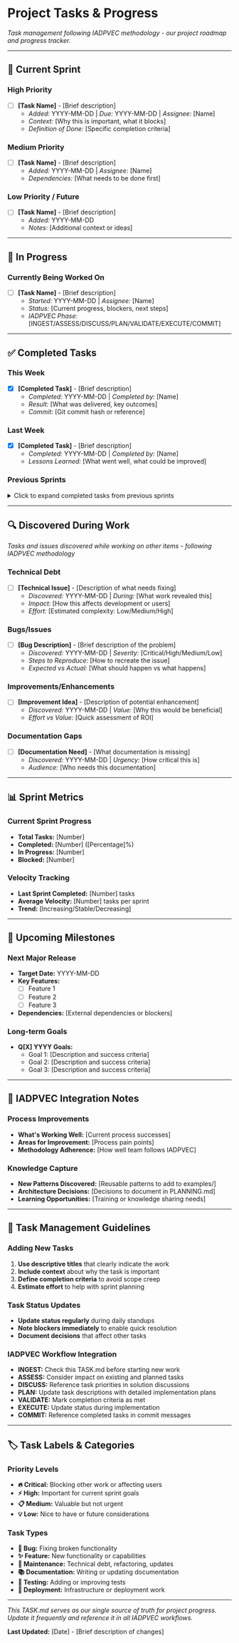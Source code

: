 # Project Tasks & Progress

*Task management following IADPVEC methodology - our project roadmap and progress tracker.*

---

## 🎯 Current Sprint

### High Priority
- [ ] **[Task Name]** - [Brief description] 
  - *Added:* YYYY-MM-DD | *Due:* YYYY-MM-DD | *Assignee:* [Name]
  - *Context:* [Why this is important, what it blocks]
  - *Definition of Done:* [Specific completion criteria]

### Medium Priority  
- [ ] **[Task Name]** - [Brief description]
  - *Added:* YYYY-MM-DD | *Assignee:* [Name]
  - *Dependencies:* [What needs to be done first]

### Low Priority / Future
- [ ] **[Task Name]** - [Brief description]
  - *Added:* YYYY-MM-DD
  - *Notes:* [Additional context or ideas]

---

## 🚧 In Progress

### Currently Being Worked On
- [ ] **[Task Name]** - [Brief description]
  - *Started:* YYYY-MM-DD | *Assignee:* [Name]
  - *Status:* [Current progress, blockers, next steps]
  - *IADPVEC Phase:* [INGEST/ASSESS/DISCUSS/PLAN/VALIDATE/EXECUTE/COMMIT]

---

## ✅ Completed Tasks

### This Week
- [x] **[Completed Task]** - [Brief description]
  - *Completed:* YYYY-MM-DD | *Completed by:* [Name]
  - *Result:* [What was delivered, key outcomes]
  - *Commit:* [Git commit hash or reference]

### Last Week  
- [x] **[Completed Task]** - [Brief description]
  - *Completed:* YYYY-MM-DD | *Completed by:* [Name]
  - *Lessons Learned:* [What went well, what could be improved]

### Previous Sprints
<details>
<summary>Click to expand completed tasks from previous sprints</summary>

- [x] **Task 1** (YYYY-MM-DD) - Description
- [x] **Task 2** (YYYY-MM-DD) - Description
- [x] **Task 3** (YYYY-MM-DD) - Description

</details>

---

## 🔍 Discovered During Work

*Tasks and issues discovered while working on other items - following IADPVEC methodology*

### Technical Debt
- [ ] **[Technical Issue]** - [Description of what needs fixing]
  - *Discovered:* YYYY-MM-DD | *During:* [What work revealed this]
  - *Impact:* [How this affects development or users]
  - *Effort:* [Estimated complexity: Low/Medium/High]

### Bugs/Issues
- [ ] **[Bug Description]** - [Brief description of the problem]
  - *Discovered:* YYYY-MM-DD | *Severity:* [Critical/High/Medium/Low]
  - *Steps to Reproduce:* [How to recreate the issue]
  - *Expected vs Actual:* [What should happen vs what happens]

### Improvements/Enhancements
- [ ] **[Improvement Idea]** - [Description of potential enhancement]
  - *Discovered:* YYYY-MM-DD | *Value:* [Why this would be beneficial]
  - *Effort vs Value:* [Quick assessment of ROI]

### Documentation Gaps
- [ ] **[Documentation Need]** - [What documentation is missing]
  - *Discovered:* YYYY-MM-DD | *Urgency:* [How critical this is]
  - *Audience:* [Who needs this documentation]

---

## 📊 Sprint Metrics

### Current Sprint Progress
- **Total Tasks:** [Number]
- **Completed:** [Number] ([Percentage]%)
- **In Progress:** [Number]
- **Blocked:** [Number]

### Velocity Tracking
- **Last Sprint Completed:** [Number] tasks
- **Average Velocity:** [Number] tasks per sprint
- **Trend:** [Increasing/Stable/Decreasing]

---

## 🚀 Upcoming Milestones

### Next Major Release
- **Target Date:** YYYY-MM-DD
- **Key Features:**
  - [ ] Feature 1
  - [ ] Feature 2
  - [ ] Feature 3
- **Dependencies:** [External dependencies or blockers]

### Long-term Goals
- **Q[X] YYYY Goals:**
  - Goal 1: [Description and success criteria]
  - Goal 2: [Description and success criteria]
  - Goal 3: [Description and success criteria]

---

## 🔄 IADPVEC Integration Notes

### Process Improvements
- **What's Working Well:** [Current process successes]
- **Areas for Improvement:** [Process pain points]
- **Methodology Adherence:** [How well team follows IADPVEC]

### Knowledge Capture
- **New Patterns Discovered:** [Reusable patterns to add to examples/]
- **Architecture Decisions:** [Decisions to document in PLANNING.md]
- **Learning Opportunities:** [Training or knowledge sharing needs]

---

## 📝 Task Management Guidelines

### Adding New Tasks
1. **Use descriptive titles** that clearly indicate the work
2. **Include context** about why the task is important
3. **Define completion criteria** to avoid scope creep
4. **Estimate effort** to help with sprint planning

### Task Status Updates
- **Update status regularly** during daily standups
- **Note blockers immediately** to enable quick resolution
- **Document decisions** that affect other tasks

### IADPVEC Workflow Integration
- **INGEST:** Check this TASK.md before starting new work
- **ASSESS:** Consider impact on existing and planned tasks
- **DISCUSS:** Reference task priorities in solution discussions
- **PLAN:** Update task descriptions with detailed implementation plans
- **VALIDATE:** Mark completion criteria as met
- **EXECUTE:** Update status during implementation
- **COMMIT:** Reference completed tasks in commit messages

---

## 🏷️ Task Labels & Categories

### Priority Levels
- **🔥 Critical:** Blocking other work or affecting users
- **⚡ High:** Important for current sprint goals
- **📋 Medium:** Valuable but not urgent
- **💡 Low:** Nice to have or future considerations

### Task Types
- **🐛 Bug:** Fixing broken functionality
- **✨ Feature:** New functionality or capabilities
- **🔧 Maintenance:** Technical debt, refactoring, updates
- **📚 Documentation:** Writing or updating documentation
- **🧪 Testing:** Adding or improving tests
- **🚀 Deployment:** Infrastructure or deployment work

---

*This TASK.md serves as our single source of truth for project progress. Update it frequently and reference it in all IADPVEC workflows.*

**Last Updated:** [Date] - [Brief description of changes]